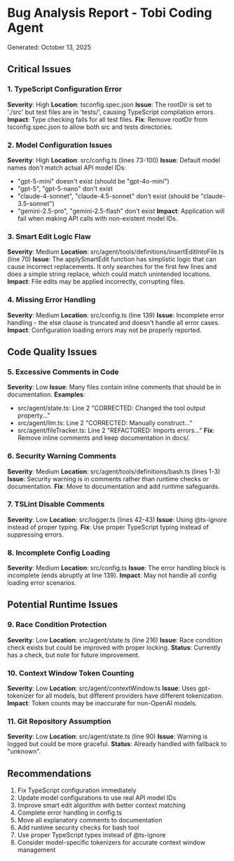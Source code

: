 # Bug Analysis Report - Tobi Coding Agent

Generated: October 13, 2025

## Critical Issues

### 1. TypeScript Configuration Error

**Severity**: High
**Location**: tsconfig.spec.json
**Issue**: The rootDir is set to './src' but test files are in 'tests/', causing TypeScript compilation errors.
**Impact**: Type checking fails for all test files.
**Fix**: Remove rootDir from tsconfig.spec.json to allow both src and tests directories.

### 2. Model Configuration Issues

**Severity**: High
**Location**: src/config.ts (lines 73-100)
**Issue**: Default model names don't match actual API model IDs:

- "gpt-5-mini" doesn't exist (should be "gpt-4o-mini")
- "gpt-5", "gpt-5-nano" don't exist
- "claude-4-sonnet", "claude-4.5-sonnet" don't exist (should be "claude-3.5-sonnet")
- "gemini-2.5-pro", "gemini-2.5-flash" don't exist
  **Impact**: Application will fail when making API calls with non-existent model IDs.

### 3. Smart Edit Logic Flaw

**Severity**: Medium
**Location**: src/agent/tools/definitions/insertEditIntoFile.ts (line 70)
**Issue**: The applySmartEdit function has simplistic logic that can cause incorrect replacements. It only searches for the first few lines and does a simple string replace, which could match unintended locations.
**Impact**: File edits may be applied incorrectly, corrupting files.

### 4. Missing Error Handling

**Severity**: Medium
**Location**: src/config.ts (line 139)
**Issue**: Incomplete error handling - the else clause is truncated and doesn't handle all error cases.
**Impact**: Configuration loading errors may not be properly reported.

## Code Quality Issues

### 5. Excessive Comments in Code

**Severity**: Low
**Issue**: Many files contain inline comments that should be in documentation.
**Examples**:

- src/agent/state.ts: Line 2 "CORRECTED: Changed the tool output property..."
- src/agent/llm.ts: Line 2 "CORRECTED: Manually construct..."
- src/agent/fileTracker.ts: Line 2 "REFACTORED: Imports errors..."
  **Fix**: Remove inline comments and keep documentation in docs/.

### 6. Security Warning Comments

**Severity**: Medium
**Location**: src/agent/tools/definitions/bash.ts (lines 1-3)
**Issue**: Security warning is in comments rather than runtime checks or documentation.
**Fix**: Move to documentation and add runtime safeguards.

### 7. TSLint Disable Comments

**Severity**: Low
**Location**: src/logger.ts (lines 42-43)
**Issue**: Using @ts-ignore instead of proper typing.
**Fix**: Use proper TypeScript typing instead of suppressing errors.

### 8. Incomplete Config Loading

**Severity**: Medium
**Location**: src/config.ts
**Issue**: The error handling block is incomplete (ends abruptly at line 139).
**Impact**: May not handle all config loading error scenarios.

## Potential Runtime Issues

### 9. Race Condition Protection

**Severity**: Low
**Location**: src/agent/state.ts (line 216)
**Issue**: Race condition check exists but could be improved with proper locking.
**Status**: Currently has a check, but note for future improvement.

### 10. Context Window Token Counting

**Severity**: Low
**Location**: src/agent/contextWindow.ts
**Issue**: Uses gpt-tokenizer for all models, but different providers have different tokenization.
**Impact**: Token counts may be inaccurate for non-OpenAI models.

### 11. Git Repository Assumption

**Severity**: Low
**Location**: src/agent/state.ts (line 90)
**Issue**: Warning is logged but could be more graceful.
**Status**: Already handled with fallback to "unknown".

## Recommendations

1. Fix TypeScript configuration immediately
2. Update model configurations to use real API model IDs
3. Improve smart edit algorithm with better context matching
4. Complete error handling in config.ts
5. Move all explanatory comments to documentation
6. Add runtime security checks for bash tool
7. Use proper TypeScript types instead of @ts-ignore
8. Consider model-specific tokenizers for accurate context window management
